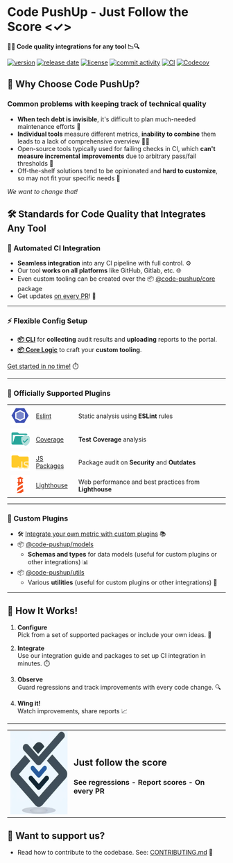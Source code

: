 # Code PushUp - Just Follow the Score <✓>

**🔎🔬 Code quality integrations for any tool 📉🔍**

[![version](https://img.shields.io/github/package-json/v/code-pushup/cli)](https://www.npmjs.com/package/%40code-pushup%2Fcli)
[![release date](https://img.shields.io/github/release-date/code-pushup/cli)](https://github.com/code-pushup/cli/releases)
[![license](https://img.shields.io/github/license/code-pushup/cli)](https://opensource.org/licenses/MIT)
[![commit activity](https://img.shields.io/github/commit-activity/m/code-pushup/cli)](https://github.com/code-pushup/cli/pulse/monthly)
[![CI](https://github.com/code-pushup/cli/actions/workflows/ci.yml/badge.svg?branch=main)](https://github.com/code-pushup/cli/actions/workflows/ci.yml?query=branch%3Amain)
[![Codecov](https://codecov.io/gh/code-pushup/cli/branch/main/graph/badge.svg?token=Y7V489JZ4A)](https://codecov.io/gh/code-pushup/cli)

## 🌟 Why Choose Code PushUp?

### Common problems with keeping track of technical quality

- **When tech debt is invisible**, it's difficult to plan much-needed maintenance efforts 🔧
- **Individual tools** measure different metrics, **inability to combine** them leads to a lack of comprehensive overview 🧑‍🦯
- Open-source tools typically used for failing checks in CI, which **can't measure incremental improvements** due to arbitrary pass/fail thresholds 🤖
- Off-the-shelf solutions tend to be opinionated and **hard to customize**, so may not fit your specific needs 🧱

_We want to change that!_

## 🛠️ Standards for Code Quality that Integrates Any Tool

### 🚀 Automated CI Integration

- **Seamless integration** into any CI pipeline with full control. ⚙️
- Our tool **works on all platforms** like GitHub, Gitlab, etc. 🌐
- Even custom tooling can be created over the 📦 [@code-pushup/core](./packages/core#readme) package
- Get updates [on every PR](https://github.com/marketplace/actions/code-pushup)! 🔄

---

### ⚡ Flexible Config Setup

- **[📦 CLI](./packages/cli#readme)** for **collecting** audit results and **uploading** reports to the portal.
- **[📦 Core Logic](./packages/core#readme)** to craft your **custom tooling**.

[Get started in no time!](./packages/cli/README.md#getting-started) ⏱️

---

### 🔌 Officially Supported Plugins

|                                                                |                                                     |                                                        |
| -------------------------------------------------------------- | --------------------------------------------------- | ------------------------------------------------------ |
| <img width="50" src="docs/images/plugin-eslint.icon.png">      | [Eslint](./packages/plugin-eslint#readme)           | Static analysis using **ESLint** rules                 |
| <img width="50" src="docs/images/plugin-coverage.icon.png">    | [Coverage](./packages/plugin-coverage#readme)       | **Test Coverage** analysis                             |
| <img width="50" src="docs/images/plugin-js-packages.icon.png"> | [JS Packages](./packages/plugin-js-packages#readme) | Package audit on **Security** and **Outdates**         |
| <img width="50" src="docs/images/plugin-lighthouse.icon.png">  | [Lighthouse](./packages/plugin-lighthouse#readme)   | Web performance and best practices from **Lighthouse** |

---

### 🔧 Custom Plugins

- 🛠️ [Integrate your own metric with custom plugins](./packages/cli/docs/custom-plugins.md) 📚
- 📦 [@code-pushup/models](./packages/models#readme)
  - **Schemas and types** for data models (useful for custom plugins or other integrations) 📊
- 📦 [@code-pushup/utils](./packages/utils#readme)
  - Various **utilities** (useful for custom plugins or other integrations) 🔨

---

## 📝 How It Works!

1. **Configure**  
   Pick from a set of supported packages or include your own ideas. 🧩

2. **Integrate**  
   Use our integration guide and packages to set up CI integration in minutes. ⏱️

3. **Observe**  
   Guard regressions and track improvements with every code change. 🔍

4. **Wing it!**  
   Watch improvements, share reports 📈

---

<table>
<tr>
<td>
<img alt="Code-Pushup Logo" src="./packages/cli/docs/images/code-pushup-logo.png" width="150px" height="192px"> 
</td>
<td>
<h2>Just follow the score</h2>
<h3>See regressions - Report scores - On every PR</h3>
<!-- link when web landing is ready <a href="./packages/cli/README.md#getting-started">Try our paid features</a> -->
</td>
</tr>
</table>

## 💖 Want to support us?

- Read how to contribute to the codebase. See: [CONTRIBUTING.md](./CONTRIBUTING.md) 🤝
<!-- link when sponsorships are ready [Sponsor](./CONTRIBUTING.md) -->

